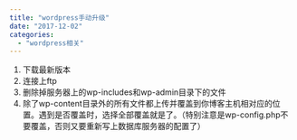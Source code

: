 ```yaml
---
title: "wordpress手动升级"
date: "2017-12-02"
categories: 
  - "wordpress相关"
---
```


1. 下载最新版本
2. 连接上ftp
3. 删除掉服务器上的wp-includes和wp-admin目录下的文件
4. 除了wp-content目录外的所有文件都上传并覆盖到你博客主机相对应的位置。遇到是否覆盖时，选择全部覆盖就是了。（特别注意是wp-config.php不要覆盖，否则又要重新写上数据库服务器的配置了）

